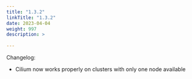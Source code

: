 ```yaml
---
title: "1.3.2"
linkTitle: "1.3.2"
date: 2023-04-04
weight: 997
description: >
  
---
```


Changelog:

- Cilium now works properly on clusters with only one node available
